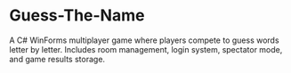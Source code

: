 # Guess-The-Name
A C# WinForms multiplayer game where players compete to guess words letter by letter. Includes room management, login system, spectator mode, and game results storage.
